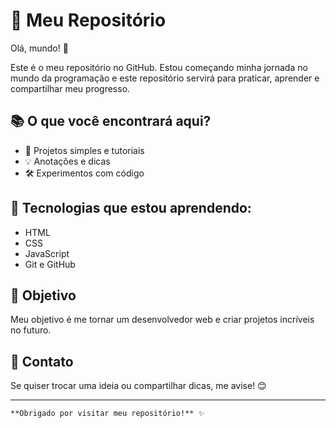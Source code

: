 # 🚀 Meu Repositório

Olá, mundo! 👋

Este é o meu repositório no GitHub. Estou começando minha jornada no mundo da programação e este repositório servirá para praticar, aprender e compartilhar meu progresso.
## 📚 O que você encontrará aqui?

- 📝 Projetos simples e tutoriais
- 💡 Anotações e dicas
- 🛠️ Experimentos com código
## 🌱 Tecnologias que estou aprendendo:

- HTML
- CSS
- JavaScript
- Git e GitHub

## 🎯 Objetivo

Meu objetivo é me tornar um desenvolvedor web e criar projetos incríveis no futuro.
## 💬 Contato

Se quiser trocar uma ideia ou compartilhar dicas, me avise! 😊

---

	**Obrigado por visitar meu repositório!** ✨

